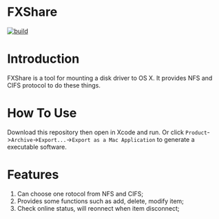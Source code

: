 # FXShare
[![build](https://travis-ci.org/Zeacone/FXShare.svg?branch=master)](https://travis-ci.org/Zeacone/FXShare)
# Introduction
FXShare is a tool for mounting a disk driver to OS X. It provides NFS and CIFS protocol to do these things.

# How To Use
Download this repository then open in Xcode and run. Or click `Product`->`Archive`->`Export...`->`Export as a Mac Application` to generate a executable software.

# Features
1. Can choose one rotocol from NFS and CIFS;
2. Provides some functions such as add, delete, modify item;
3. Check online status, will reonnect when item disconnect;
